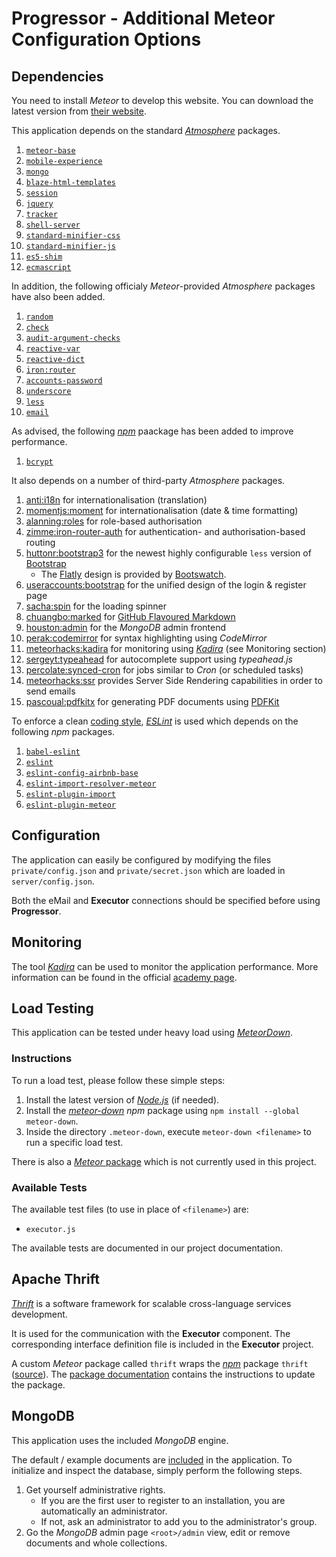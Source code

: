 # Progressor - Additional Meteor Configuration Options

## Dependencies

You need to install *Meteor* to develop this website.
You can download the latest version from [their website](https://www.meteor.com/install).

This application depends on the standard [*Atmosphere*](https://atmospherejs.com/) packages.

1. [`meteor-base`](https://atmospherejs.com/meteor/meteor-base)
1. [`mobile-experience`](https://atmospherejs.com/meteor/mobile-experience)
1. [`mongo`](https://atmospherejs.com/meteor/mongo)
1. [`blaze-html-templates`](https://atmospherejs.com/meteor/blaze-html-templates)
1. [`session`](https://atmospherejs.com/meteor/session)
1. [`jquery`](https://atmospherejs.com/meteor/jquery)
1. [`tracker`](https://atmospherejs.com/meteor/tracker)
1. [`shell-server`](https://atmospherejs.com/meteor/shell-server)
1. [`standard-minifier-css`](https://atmospherejs.com/meteor/standard-minifier-css)
1. [`standard-minifier-js`](https://atmospherejs.com/meteor/standard-minifier-js)
1. [`es5-shim`](https://atmospherejs.com/meteor/es5-shim)
1. [`ecmascript`](https://atmospherejs.com/meteor/ecmascript)

In addition, the following officialy *Meteor*-provided *Atmosphere* packages have also been added.

1. [`random`](https://atmospherejs.com/meteor/random)
1. [`check`](https://atmospherejs.com/meteor/check)
1. [`audit-argument-checks`](https://atmospherejs.com/meteor/audit-argument-checks)
1. [`reactive-var`](https://atmospherejs.com/meteor/reactive-var)
1. [`reactive-dict`](https://atmospherejs.com/meteor/reactive-dict)
1. [`iron:router`](https://atmospherejs.com/iron/router)
1. [`accounts-password`](https://atmospherejs.com/meteor/accounts-password)
1. [`underscore`](https://atmospherejs.com/meteor/underscore)
1. [`less`](https://atmospherejs.com/meteor/less)
1. [`email`](https://atmospherejs.com/meteor/email)

As advised, the following [*npm*](https://www.npmjs.com/) paackage has been added to improve performance.

1. [`bcrypt`](https://www.npmjs.com/package/bcrypt)

It also depends on a number of third-party *Atmosphere* packages.

1. [anti:i18n](https://atmospherejs.com/anti/i18n)
   for internationalisation (translation)
1. [momentjs:moment](https://atmospherejs.com/momentjs/moment)
   for internationalisation (date & time formatting)
1. [alanning:roles](https://atmospherejs.com/alanning/roles)
   for role-based authorisation
1. [zimme:iron-router-auth](https://atmospherejs.com/zimme/iron-router-auth)
   for authentication- and authorisation-based routing
1. [huttonr:bootstrap3](https://atmospherejs.com/huttonr/bootstrap3)
   for the newest highly configurable `less` version of [Bootstrap](http://getbootstrap.com/)
   * The [Flatly](http://bootswatch.com/flatly/) design is provided by [Bootswatch](http://bootswatch.com/).
1. [useraccounts:bootstrap](https://atmospherejs.com/useraccounts/bootstrap)
   for the unified design of the login & register page
1. [sacha:spin](https://atmospherejs.com/sacha/spin)
   for the loading spinner
1. [chuangbo:marked](https://atmospherejs.com/chuangbo/marked)
   for [GitHub Flavoured Markdown](https://guides.github.com/features/mastering-markdown/)
1. [houston:admin](https://atmospherejs.com/houston/admin)
   for the *MongoDB* admin frontend
1. [perak:codemirror](https://atmospherejs.com/perak/codemirror)
   for syntax highlighting using *CodeMirror*
1. [meteorhacks:kadira](https://atmospherejs.com/meteorhacks/kadira)
   for monitoring using [*Kadira*](https://kadira.io/) (see Monitoring section)
1. [sergeyt:typeahead](https://atmospherejs.com/sergeyt/typeahead)
   for autocomplete support using *typeahead.js*
1. [percolate:synced-cron](https://atmospherejs.com/percolate/synced-cron)
   for jobs similar to *Cron* (or scheduled tasks)
1. [meteorhacks:ssr](https://atmospherejs.com/meteorhacks/ssr)
   provides Server Side Rendering capabilities in order to send emails
1. [pascoual:pdfkitx](https://atmospherejs.com/pascoual/pdfkitx)
   for generating PDF documents using [PDFKit](http://pdfkit.org/)

To enforce a clean [coding style](https://github.com/airbnb/javascript), [*ESLint*](http://eslint.org/) is used which depends on the following *npm* packages.

1. [`babel-eslint`](https://www.npmjs.com/package/babel-eslint)
1. [`eslint`](https://www.npmjs.com/package/eslint)
1. [`eslint-config-airbnb-base`](https://www.npmjs.com/package/eslint-config-airbnb-base)
1. [`eslint-import-resolver-meteor`](https://www.npmjs.com/package/eslint-import-resolver-meteor)
1. [`eslint-plugin-import`](https://www.npmjs.com/package/eslint-plugin-import)
1. [`eslint-plugin-meteor`](https://www.npmjs.com/package/eslint-plugin-meteor)

## Configuration

The application can easily be configured by modifying the files `private/config.json` and `private/secret.json` which are loaded in `server/config.json`.

Both the eMail and **Executor** connections should be specified before using **Progressor**. 

## Monitoring

The tool [*Kadira*](https://kadira.io/) can be used to monitor the application performance.
More information can be found in the official [academy page](https://kadira.io/academy/meteor-performance-101/content/getting-started-with-kadira).

## Load Testing

This application can be tested under heavy load using [*MeteorDown*](https://github.com/meteorhacks/meteor-down).

### Instructions

To run a load test, please follow these simple steps:

1. Install the latest version of [*Node.js*](https://nodejs.org/) (if needed).
2. Install the [*meteor-down*](https://www.npmjs.com/package/meteor-down) *npm* package using `npm install --global meteor-down`.
3. Inside the directory `.meteor-down`, execute `meteor-down <filename>` to run a specific load test.

There is also a [*Meteor* package](https://atmospherejs.com/meteorhacks/meteor-down) which is not currently used in this project.

### Available Tests

The available test files (to use in place of `<filename>`) are:

* `executor.js`

The available tests are documented in our project documentation.

## Apache Thrift

[*Thrift*](https://thrift.apache.org/) is a software framework for scalable cross-language services development.

It is used for the communication with the **Executor** component.
The corresponding interface definition file is included in the **Executor** project.

A custom *Meteor* package called `thrift` wraps the [*npm*](https://www.npmjs.com/) package `thrift` ([source](https://www.npmjs.com/package/thrift)).
The [package documentation](packages/thrift/README.md) contains the instructions to update the package.

## MongoDB

This application uses the included *MongoDB* engine.

The default / example documents are [included](server/example-data.js) in the application.
To initialize and inspect the database, simply perform the following steps.

1. Get yourself administrative rights.
   * If you are the first user to register to an installation, you are automatically an administrator.
   * If not, ask an administrator to add you to the administrator's group.
1. Go the *MongoDB* admin page `<root>/admin` view, edit or remove documents and whole collections.
